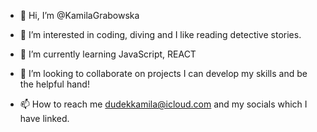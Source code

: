 - 👋 Hi, I’m @KamilaGrabowska
- 👀 I’m interested in coding, diving and  I like reading detective stories.
- 🌱 I’m currently learning JavaScript, REACT
- 💞️ I’m looking to collaborate on projects I can develop my skills and be the helpful hand!

- 📫 How to reach me dudekkamila@icloud.com and my socials which I have linked.


<!---
KamilaGrabowska/KamilaGrabowska is a ✨ special ✨ repository because its `README.md` (this file) appears on your GitHub profile.
You can click the Preview link to take a look at your changes.
--->
